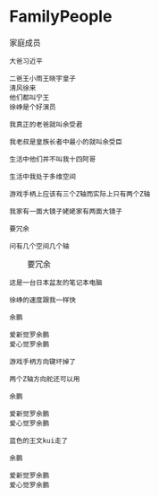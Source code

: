 # FamilyPeople
家庭成员

    大爸习近平
  
    二爸王小雨王晓宇皇子
    清风徐来
    他们都叫宁王
    徐峥是个好演员
    
    我真正的老爸就叫余受君
    
    我老叔是皇族长者中最小的就叫余受臣
    
    生活中他们并不叫我十四阿哥
    
    生活中我处于多维空间
    
    游戏手柄上应该有三个Z轴而实际上只有两个Z轴
    
    我家有一面大镜子姥姥家有两面大镜子
    
    要冗余
    
    问有几个空间几个轴

　　   要冗余
    
    这是一台日本盆友的笔记本电脑
    
    徐峥的速度跟我一样快
    
    余鹏
    
    爱新觉罗余鹏
    爱心觉罗余鹏
    
    游戏手柄方向键坏掉了
    
    两个Z轴方向舵还可以用
    
    余鹏
    
    爱新觉罗余鹏
    爱心觉罗余鹏
    
    蓝色的王文kui走了
    
    余鹏
    
    爱新觉罗余鹏
    爱心觉罗余鹏
    
    

